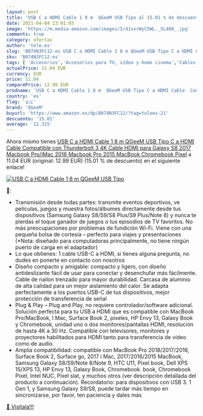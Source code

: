 ```yaml
---
layout: post
title: 'USB C a HDMI Cable 1 8 m  QGeeM USB Tipo al 15.01 % de descuento'
date: 2021-04-04 23:01:03
image: 'https://m.media-amazon.com/images/I/41xxrWyC5WL._SL400_.jpg'
comments: true
category: ofertas
author: 'tole.es'
slug: 'B074N3FC12-es USB C a HDMI Cable 1 8 m QGeeM USB Tipo C a HDMI Cable...'
sku: 'B074N3FC12-es'
tags: [ 'Accesorios','Accesorios para TV, vídeo y home cinema','Cables HDMI','Cables USB','Cables para TV, vídeo y home cinema','Cables y accesorios','Cables y conectores','Electrónica','Informática','TV, vídeo y home cinema','galaxy','qgeem', ]
actualPrice: 11.04 EUR
currency: EUR
price: 11.04
comparePrice: 12.99 EUR
prodname: 'USB C a HDMI Cable 1 8 m  QGeeM USB Tipo C a HDMI Cable  Compatible con Thunderbolt 3  4K Cable HDMI para Galaxy S8 2017 Macbook Pro/iMac  2016 Macbook Pro  2015 MacBook  Chromebook Pixel'
country: 'es'
flag: '🇪🇸'
brand: 'QGeeM'
buyurl: 'https://www.amazon.es/dp/B074N3FC12/?tag=tolees-21'
descuento: '15.01'
average: '12.315'
---
```


Ahora mismo tienes [USB C a HDMI Cable 1 8 m  QGeeM USB Tipo C a HDMI Cable  Compatible con Thunderbolt 3  4K Cable HDMI para Galaxy S8 2017 Macbook Pro/iMac  2016 Macbook Pro  2015 MacBook  Chromebook Pixel](https://www.amazon.es/dp/B074N3FC12/?tag=tolees-21) a 11.04 EUR (original: 12.99 EUR) (15.01 %  de descuento) en el siguiente enlace!

[![USB C a HDMI Cable 1 8 m  QGeeM USB Tipo](https://m.media-amazon.com/images/I/41xxrWyC5WL._SL400_.jpg)](https://www.amazon.es/dp/B074N3FC12/?tag=tolees-21)

🔎:

- Transmisión desde todas partes: transmite eventos deportivos, ve películas, juegos y muestra fotos/álbumes directamente desde tus dispositivos (Samsung Galaxy S8/S9/S8 Plus/S9 Plus/Note 8) y nunca te pierdas el toque ganador de juegos o tus episodios de TV favoritos. No más preocupaciones por problemas de fundición Wi-Fi. Viene con una pequeña bolsa de cortesía – perfecto para viajes y presentaciones (*Nota: diseñado para computadoras principalmente, no tiene ningún puerto de carga en el adaptador)
- Lo que obtienes: 1 cable USB-C a HDMI, si tienes alguna pregunta, no dudes en ponerte en contacto con nosotros
- Diseño compacto y amigable: compacto y ligero, con diseño antideslizante fácil de usar para conectar y desenchufar más fácilmente. Cable de nailon trenzado para mayor durabilidad. Carcasa de aluminio de alta calidad para un mejor aislamiento del calor. Se adapta perfectamente a los puertos USB-C de tus dispositivos, mejor protección de transferencia de señal
- Plug & Play – Plug and Play, no requiere controlador/software adicional. Solución perfecta para tu USB a HDMI que es compatible con MacBook Pro/MacBook, I Mac, Surface Book 2, píxeles, HP Envy 13, Galaxy Book y Chromebook, unidad uno o dos monitores/pantallas HDMI, resolución de hasta 4K a 30 Hz. Compatible con televisores, monitores y proyectores habilitados para HDMI tanto para transferencia de vídeo como de audio.
- Amplia compatibilidad: compatible con MacBook Pro 2018/2017/2016, Surface Book 2, Surface go, 2017 i Mac, 2017/2016/2015 MacBook, Samsung Galaxy S8/S9/Note 8/Note 9, HTC U11, Pixel book, Dell XPS 15/XPS 13, HP Envy 13, Galaxy Book, Chromebook. book, Chromebook Pixel, Intel NUC, Pixel slat, y muchos otros (ver descripción detallada del producto a continuación). Recordatorio: para dispositivos con USB 3. 1 Gen 1, y Samsung Galaxy S9/S8, puede tardar más tiempo en sincronizarse, por favor, ten paciencia y dales más

[🛒 Visítala!!!](https://www.amazon.es/dp/B074N3FC12/?tag=tolees-21)
